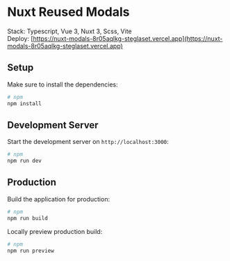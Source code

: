 # Nuxt Reused Modals
Stack: Typescript, Vue 3, Nuxt 3, Scss, Vite
<br>
Deploy: [https://nuxt-modals-8r05aqlkg-steglaset.vercel.app](https://nuxt-modals-8r05aqlkg-steglaset.vercel.app)
## Setup

Make sure to install the dependencies:

```bash
# npm
npm install
```

## Development Server

Start the development server on `http://localhost:3000`:

```bash
# npm
npm run dev
```

## Production

Build the application for production:

```bash
# npm
npm run build
```

Locally preview production build:

```bash
# npm
npm run preview
```
